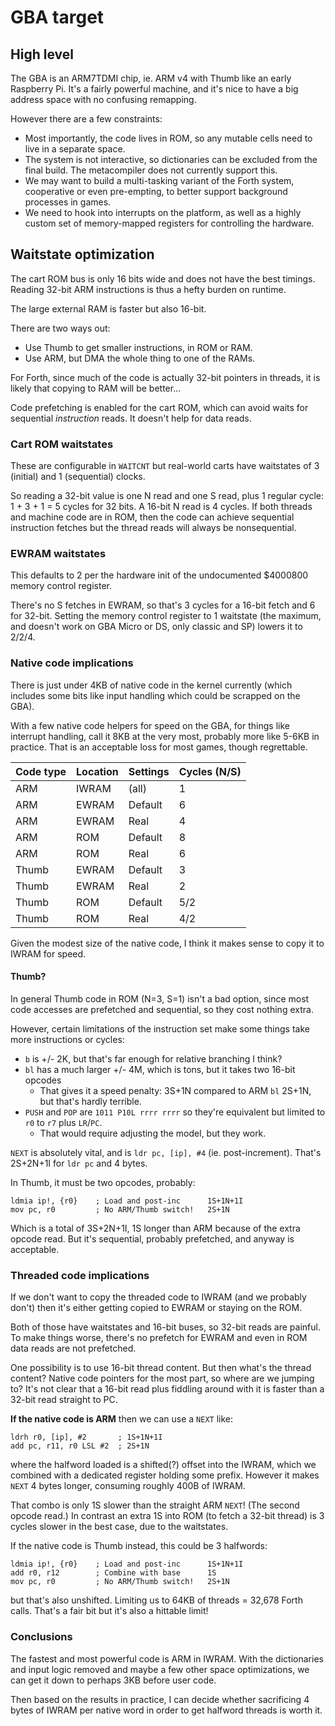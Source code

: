 # GBA target

## High level

The GBA is an ARM7TDMI chip, ie. ARM v4 with Thumb like an early Raspberry Pi.
It's a fairly powerful machine, and it's nice to have a big address space with
no confusing remapping.

However there are a few constraints:
- Most importantly, the code lives in ROM, so any mutable cells need to live in
  a separate space.
- The system is not interactive, so dictionaries can be excluded from the final
  build. The metacompiler does not currently support this.
- We may want to build a multi-tasking variant of the Forth system, cooperative
  or even pre-empting, to better support background processes in games.
- We need to hook into interrupts on the platform, as well as a highly custom
  set of memory-mapped registers for controlling the hardware.

## Waitstate optimization

The cart ROM bus is only 16 bits wide and does not have the best timings.
Reading 32-bit ARM instructions is thus a hefty burden on runtime.

The large external RAM is faster but also 16-bit.

There are two ways out:
- Use Thumb to get smaller instructions, in ROM or RAM.
- Use ARM, but DMA the whole thing to one of the RAMs.

For Forth, since much of the code is actually 32-bit pointers in threads, it
is likely that copying to RAM will be better...

Code prefetching is enabled for the cart ROM, which can avoid waits for
sequential *instruction* reads. It doesn't help for data reads.

### Cart ROM waitstates

These are configurable in `WAITCNT` but real-world carts have waitstates of
3 (initial) and 1 (sequential) clocks.

So reading a 32-bit value is one N read and one S read, plus 1 regular cycle:
1 + 3 + 1 = 5 cycles for 32 bits. A 16-bit N read is 4 cycles. If both threads
and machine code are in ROM, then the code can achieve sequential instruction
fetches but the thread reads will always be nonsequential.

### EWRAM waitstates

This defaults to 2 per the hardware init of the undocumented $4000800 memory
control register.

There's no S fetches in EWRAM, so that's 3 cycles for a 16-bit fetch and 6 for
32-bit. Setting the memory control register to 1 waitstate (the maximum, and
doesn't work on GBA Micro or DS, only classic and SP) lowers it to 2/2/4.

### Native code implications

There is just under 4KB of native code in the kernel currently (which includes
some bits like input handling which could be scrapped on the GBA).

With a few native code helpers for speed on the GBA, for things like interrupt
handling, call it 8KB at the very most, probably more like 5-6KB in practice.
That is an acceptable loss for most games, though regrettable.

| Code type | Location | Settings | Cycles (N/S) |
| :-- | :-- | :-- | :-- |
| ARM | IWRAM | (all) | 1 |
| ARM | EWRAM | Default | 6 |
| ARM | EWRAM | Real | 4 |
| ARM | ROM | Default | 8 |
| ARM | ROM | Real | 6 |
| Thumb | EWRAM | Default | 3 |
| Thumb | EWRAM | Real | 2 |
| Thumb | ROM | Default | 5/2 |
| Thumb | ROM | Real | 4/2 |

Given the modest size of the native code, I think it makes sense to copy it to
IWRAM for speed.

#### Thumb?

In general Thumb code in ROM (N=3, S=1) isn't a bad option, since most code
accesses are prefetched and sequential, so they cost nothing extra.

However, certain limitations of the instruction set make some things take more
instructions or cycles:

- `b` is +/- 2K, but that's far enough for relative branching I think?
- `bl` has a much larger +/- 4M, which is tons, but it takes two 16-bit opcodes
    - That gives it a speed penalty: 3S+1N compared to ARM `bl` 2S+1N, but
      that's hardly terrible.
- `PUSH` and `POP` are `1011 P10L rrrr rrrr` so they're equivalent but limited
  to `r0` to `r7` plus `LR`/`PC`.
  - That would require adjusting the model, but they work.

`NEXT` is absolutely vital, and is  `ldr pc, [ip], #4` (ie. post-increment).
That's 2S+2N+1I for `ldr pc` and 4 bytes.

In Thumb, it must be two opcodes, probably:
```arm
ldmia ip!, {r0}    ; Load and post-inc      1S+1N+1I
mov pc, r0         ; No ARM/Thumb switch!   2S+1N
```

Which is a total of 3S+2N+1I, 1S longer than ARM because of the extra opcode
read. But it's sequential, probably prefetched, and anyway is acceptable.

### Threaded code implications

If we don't want to copy the threaded code to IWRAM (and we probably don't)
then it's either getting copied to EWRAM or staying on the ROM.

Both of those have waitstates and 16-bit buses, so 32-bit reads are painful.
To make things worse, there's no prefetch for EWRAM and even in ROM data reads
are not prefetched.

One possibility is to use 16-bit thread content. But then what's the thread
content? Native code pointers for the most part, so where are we jumping to?
It's not clear that a 16-bit read plus fiddling around with it is faster than
a 32-bit read straight to PC.

**If the native code is ARM** then we can use a `NEXT` like:
```arm
ldrh r0, [ip], #2       ; 1S+1N+1I
add pc, r11, r0 LSL #2  ; 2S+1N
```
where the halfword loaded is a shifted(?) offset into the IWRAM, which we
combined with a dedicated register holding some prefix. However it makes `NEXT`
4 bytes longer, consuming roughly 400B of IWRAM.

That combo is only 1S slower than the straight ARM `NEXT`! (The second opcode
read.) In contrast an extra 1S into ROM (to fetch a 32-bit thread) is 3 cycles
slower in the best case, due to the waitstates.

If the native code is Thumb instead, this could be 3 halfwords:
```arm
ldmia ip!, {r0}    ; Load and post-inc      1S+1N+1I
add r0, r12        ; Combine with base      1S
mov pc, r0         ; No ARM/Thumb switch!   2S+1N
```
but that's also unshifted. Limiting us to 64KB of threads = 32,678 Forth calls.
That's a fair bit but it's also a hittable limit!

### Conclusions

The fastest and most powerful code is ARM in IWRAM. With the dictionaries
and input logic removed and maybe a few other space optimizations, we can get
it down to perhaps 3KB before user code.

Then based on the results in practice, I can decide whether sacrificing 4 bytes
of IWRAM per native word in order to get halfword threads is worth it.
